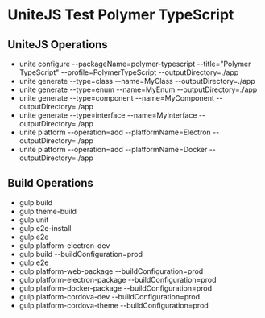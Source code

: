 # UniteJS Test Polymer TypeScript

## UniteJS Operations

* unite configure --packageName=polymer-typescript --title="Polymer TypeScript" --profile=PolymerTypeScript --outputDirectory=./app
* unite generate --type=class --name=MyClass --outputDirectory=./app
* unite generate --type=enum --name=MyEnum --outputDirectory=./app
* unite generate --type=component --name=MyComponent --outputDirectory=./app
* unite generate --type=interface --name=MyInterface --outputDirectory=./app
* unite platform --operation=add --platformName=Electron --outputDirectory=./app
* unite platform --operation=add --platformName=Docker --outputDirectory=./app

## Build Operations

* gulp build
* gulp theme-build
* gulp unit
* gulp e2e-install
* gulp e2e
* gulp platform-electron-dev
* gulp build --buildConfiguration=prod
* gulp e2e
* gulp platform-web-package --buildConfiguration=prod
* gulp platform-electron-package --buildConfiguration=prod
* gulp platform-docker-package --buildConfiguration=prod
* gulp platform-cordova-dev --buildConfiguration=prod
* gulp platform-cordova-theme --buildConfiguration=prod
